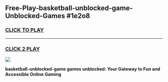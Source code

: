 
## Free-Play-basketball-unblocked-game-Unblocked-Games #1e2o8
<h3>
<a href="https://news.freeplayer.one?title=basketball-unblocked-game&ref=8M">CLICK TO PLAY</a></h3>
<hr>

<h3>
<a href="https://news.freeplayer.one?title=basketball-unblocked-game&ref=8M">CLICK 2 PLAY</a>
  
</h3>

<a href="https://news.freeplayer.one?title=basketball-unblocked-game&ref=8M"><img src="https://clearcache.store/games.png"></a>


**basketball-unblocked-game games unblocked: Your Gateway to Fun and Accessible Online Gaming**
